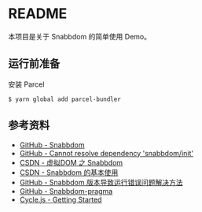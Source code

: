 # README

本项目是关于 Snabbdom 的简单使用 Demo。

## 运行前准备

安装 Parcel

```shell
$ yarn global add parcel-bundler
```

## 参考资料

- [GitHub - Snabbdom](https://github.com/snabbdom/snabbdom)
- [GitHub - Cannot resolve dependency 'snabbdom/init'](https://github.com/snabbdom/snabbdom/issues/723)
- [CSDN - 虚拟DOM 之 Snabbdom](https://blog.csdn.net/u012961419/article/details/107596844)
- [CSDN - Snabbdom 的基本使用](https://blog.csdn.net/liuliuliuliumin123/article/details/107945013)
- [GitHub - Snabbdom 版本导致运行错误问题解决方法](https://github.com/snabbdom/snabbdom/issues/723)
- [GitHub - Snabbdom-pragma](https://github.com/Swizz/snabbdom-pragma)
- [Cycle.js - Getting Started](https://cycle.js.org/getting-started.html)
